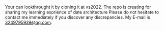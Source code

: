 Your can lookthrought it by cloning it at vs2022.
The repo is creating for sharing my learning exprience of date architecture
Please do not hesitate to contact me immediately if you discover any discrepancies.
My E-mail is 3249795939@qq.com.
